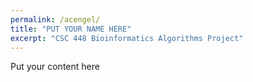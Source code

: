 ```yaml
---
permalink: /acengel/
title: "PUT YOUR NAME HERE"
excerpt: "CSC 448 Bioinformatics Algorithms Project"
---
```


Put your content here
